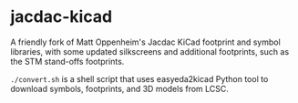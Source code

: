 # jacdac-kicad

A friendly fork of Matt Oppenheim's Jacdac KiCad footprint and symbol libraries, with some updated silkscreens and additional footprints, such as the STM stand-offs footprints.

`./convert.sh` is a shell script that uses easyeda2kicad Python tool to download symbols, footprints, and 3D models from LCSC.
